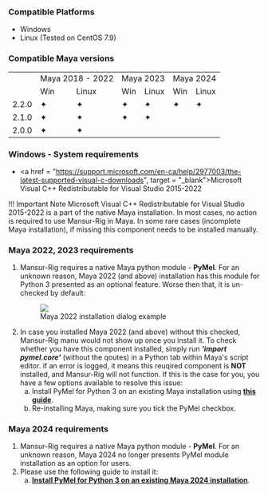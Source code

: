 ### Compatible Platforms
- Windows
- Linux (Tested on CentOS 7.9)

### Compatible Maya versions
<table cellpadding= 0 cellspacing = 0>
	<tr>
		<td></td>
		<td colspan=2>Maya 2018 - 2022</td>
		<td colspan=2>Maya 2023</td>
		<td colspan=2>Maya 2024</td>
	</tr>
	<tr>
		<td></td>
		<td>Win</td><td>Linux</td>
		<td>Win</td><td>Linux</td>
		<td>Win</td><td>Linux</td>
	</tr>
	<tr>
		<td>2.2.0</td>
		<td>&#x2726;</td><td>&#x2726;</td>
		<td>&#x2726;</td><td>&#x2726;</td>
		<td>&#x2726;</td><td>&#x2726;</td>
	</tr>
	<tr>
		<td>2.1.0</td>
		<td>&#x2726;</td><td>&#x2726;</td>
		<td>&#x2726;</td><td>&#x2726;</td>
		<td></td><td></td>
	</tr>
	<tr>
		<td>2.0.0</td>
		<td>&#x2726;</td><td>&#x2726;</td>
		<td></td><td></td>
		<td></td><td></td>
	</tr>
</table>

### Windows - System requirements
- <a href = "https://support.microsoft.com/en-ca/help/2977003/the-latest-supported-visual-c-downloads", target = "_blank">Microsoft Visual C++ Redistributable for Visual Studio 2015-2022</a>

!!! Important Note
    Microsoft Visual C++ Redistributable for Visual Studio 2015-2022 is a part of the native Maya installation.
    In most cases, no action is required to use Mansur-Rig in Maya.
    In some rare cases (incomplete Maya installation), if missing this component needs to be installed manually.

### Maya 2022, 2023 requirements

<ol>
<li>Mansur-Rig requires a native Maya python module - <b>PyMel</b>. For an unknown reason, Maya 2022 (and above) installation has this module for Python 3 presented as an optional feature. Worse then that, it is un-checked by default:</li>

<figure>
  <img src="../userGuidesImages/systemReq/maya2022InstallDialog.png"/>
  <figcaption>Maya 2022 installation dialog example</figcaption>
</figure>

<li>In case you installed Maya 2022 (and above) without this checked, Mansur-Rig manu would not show up once you install it. To check whether you have this component installed, simply run <i><b>'import pymel.core'</b></i> (without the qoutes) in a Python tab within Maya's script editor. if an error is logged, it means this reuqired component is <b>NOT</b> installed, and Mansur-Rig will not function. If this is the case for you, you have a few options available to resolve this issue:
<ol type="a">
	<li>Install PyMel for Python 3 on an existing Maya installation using <a href = "https://knowledge.autodesk.com/support/maya/learn-explore/caas/CloudHelp/cloudhelp/2022/ENU/Maya-Scripting/files/GUID-2AA5EFCE-53B1-46A0-8E43-4CD0B2C72FB4-htm.html" target = "_blank"><u><b>this guide</u></b></a>.</li>
	<li>Re-installing Maya, making sure you tick the PyMel checkbox.</li>
</ol>

</li>
</ol>

### Maya 2024 requirements

<ol>
<li>Mansur-Rig requires a native Maya python module - <b>PyMel</b>. For an unknown reason, Maya 2024 no longer presents PyMel module installation as an option for users.</li>
<li>Please use the following guide to install it:
<ol type="a">
	<li><a href = "https://help.autodesk.com/view/MAYAUL/2024/ENU/?guid=GUID-2AA5EFCE-53B1-46A0-8E43-4CD0B2C72FB4" target = "_blank"><u><b>Install PyMel for Python 3 on an existing Maya 2024 installation</u></b></a>.</li>
</ol>

</li>
</ol>